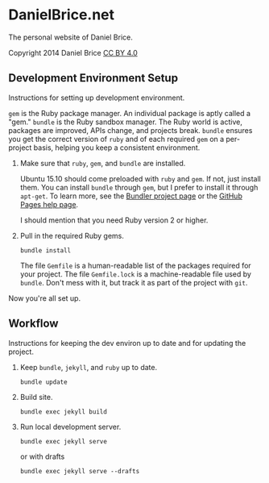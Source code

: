 # DanielBrice.net

The personal website of Daniel Brice.

Copyright 2014 Daniel Brice [CC BY 4.0][1]

## Development Environment Setup

Instructions for setting up development environment.

`gem` is the Ruby package manager. An individual package is aptly called
a "gem." `bundle` is the Ruby sandbox manager. The Ruby world is active,
packages are improved, APIs change, and projects break. `bundle` ensures
you get the correct version of `ruby` and of each required `gem` on a
per-project basis, helping you keep a consistent environment.

1.  Make sure that `ruby`, `gem`, and `bundle` are installed.

    Ubuntu 15.10 should come preloaded with `ruby` and `gem`. If not, just
    install them. You can install `bundle` through `gem`, but I prefer to
    install it through `apt-get`. To learn more, see the
    [Bundler project page][2] or the [GitHub Pages help page][3].

    I should mention that you need Ruby version 2 or higher.

2.  Pull in the required Ruby gems.

    ```
    bundle install
    ```

    The file `Gemfile` is a human-readable list of the packages required for
    your project. The file `Gemfile.lock` is a machine-readable file used by
    `bundle`. Don't mess with it, but track it as part of the project with
    `git`.

Now you're all set up.

## Workflow

Instructions for keeping the dev environ up to date and for updating the
project.

1.  Keep `bundle`, `jekyll`, and `ruby` up to date.

    ```
    bundle update
    ```

2.  Build site.

    ```
    bundle exec jekyll build
    ```

3.  Run local development server.

    ```
    bundle exec jekyll serve
    ```

    or with drafts

    ```
    bundle exec jekyll serve --drafts
    ```

  [1]: https://creativecommons.org/licenses/by/4.0/
  [2]: http://http://bundler.io/
  [3]: http://help.github.com/articles/using-jekyll-as-a-static-site-generator-with-github-pages/
